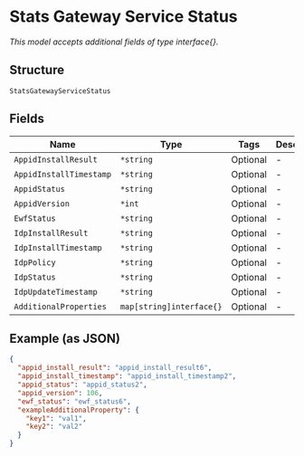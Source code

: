 
# Stats Gateway Service Status

*This model accepts additional fields of type interface{}.*

## Structure

`StatsGatewayServiceStatus`

## Fields

| Name | Type | Tags | Description |
|  --- | --- | --- | --- |
| `AppidInstallResult` | `*string` | Optional | - |
| `AppidInstallTimestamp` | `*string` | Optional | - |
| `AppidStatus` | `*string` | Optional | - |
| `AppidVersion` | `*int` | Optional | - |
| `EwfStatus` | `*string` | Optional | - |
| `IdpInstallResult` | `*string` | Optional | - |
| `IdpInstallTimestamp` | `*string` | Optional | - |
| `IdpPolicy` | `*string` | Optional | - |
| `IdpStatus` | `*string` | Optional | - |
| `IdpUpdateTimestamp` | `*string` | Optional | - |
| `AdditionalProperties` | `map[string]interface{}` | Optional | - |

## Example (as JSON)

```json
{
  "appid_install_result": "appid_install_result6",
  "appid_install_timestamp": "appid_install_timestamp2",
  "appid_status": "appid_status2",
  "appid_version": 106,
  "ewf_status": "ewf_status6",
  "exampleAdditionalProperty": {
    "key1": "val1",
    "key2": "val2"
  }
}
```

